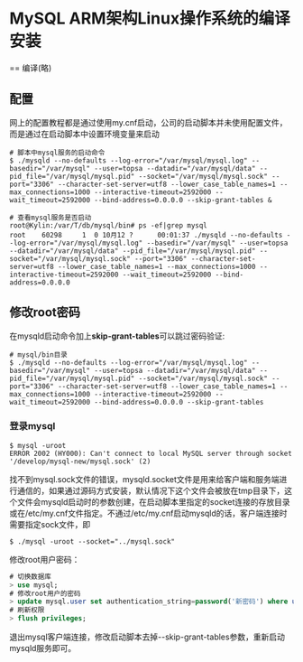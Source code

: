 # MySQL ARM架构Linux操作系统的编译安装

== 编译(略)

## 配置
网上的配置教程都是通过使用my.cnf启动，公司的启动脚本并未使用配置文件，而是通过在启动脚本中设置环境变量来启动

```shell
# 脚本中mysql服务的启动命令
$ ./mysqld --no-defaults --log-error="/var/mysql/mysql.log" --basedir="/var/mysql" --user=topsa --datadir="/var/mysql/data" --pid_file="/var/mysql/mysql.pid" --socket="/var/mysql/mysql.sock" --port="3306" --character-set-server=utf8 --lower_case_table_names=1 --max_connections=1000 --interactive-timeout=2592000 --wait_timeout=2592000 --bind-address=0.0.0.0 --skip-grant-tables &

# 查看mysql服务是否启动
root@Kylin:/var/T/db/mysql/bin# ps -ef|grep mysql
root    60298     1  0 10月12 ?      00:01:37 ./mysqld --no-defaults --log-error="/var/mysql/mysql.log" --basedir="/var/mysql" --user=topsa --datadir="/var/mysql/data" --pid_file="/var/mysql/mysql.pid" --socket="/var/mysql/mysql.sock" --port="3306" --character-set-server=utf8 --lower_case_table_names=1 --max_connections=1000 --interactive-timeout=2592000 --wait_timeout=2592000 --bind-address=0.0.0.0
```

## 修改root密码
在mysqld启动命令加上**skip-grant-tables**可以跳过密码验证:
```shell
# mysql/bin目录
$ ./mysqld --no-defaults --log-error="/var/mysql/mysql.log" --basedir="/var/mysql" --user=topsa --datadir="/var/mysql/data" --pid_file="/var/mysql/mysql.pid" --socket="/var/mysql/mysql.sock" --port="3306" --character-set-server=utf8 --lower_case_table_names=1 --max_connections=1000 --interactive-timeout=2592000 --wait_timeout=2592000 --bind-address=0.0.0.0 --skip-grant-tables
```

### 登录mysql

```shell
$ mysql -uroot
ERROR 2002 (HY000): Can't connect to local MySQL server through socket '/develop/mysql-new/mysql.sock' (2)
```

找不到mysql.sock文件的错误，mysqld.socket文件是用来给客户端和服务端进行通信的，如果通过源码方式安装，默认情况下这个文件会被放在tmp目录下，这个文件会mysqld启动时的参数创建，在启动脚本里指定的socket连接的存放目录或在/etc/my.cnf文件指定。不通过/etc/my.cnf启动mysqld的话，客户端连接时需要指定sock文件，即

```shell
$ ./mysql -uroot --socket="../mysql.sock"
```

修改root用户密码：

```sql
# 切换数据库
> use mysql;
# 修改root用户的密码
> update mysql.user set authentication_string=password('新密码') where user='root';
# 刷新权限
> flush privileges;
```

退出mysql客户端连接，修改启动脚本去掉--skip-grant-tables参数，重新启动mysqld服务即可。
